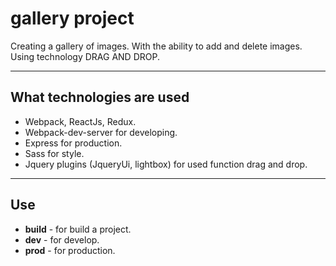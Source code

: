 gallery project
========================
Creating a gallery of images. With the ability to add and delete images. Using technology DRAG AND DROP.
___
What technologies are used
---
* Webpack, ReactJs, Redux.
* Webpack-dev-server for developing.
* Express for production.
* Sass for style.
* Jquery plugins (JqueryUi, lightbox) for used function drag and drop.
___
Use
---
* <b>build</b> - for build a project.
* <b>dev</b> - for develop.
* <b>prod</b> - for production.
